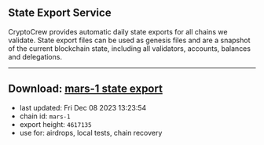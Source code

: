 ## State Export Service
CryptoCrew provides automatic daily state exports for all chains we validate. State export files can be used as genesis files and are a snapshot of the current blockchain state, including all validators, accounts, balances and delegations.

---
**Download: [mars-1 state export](https://dl.ccvalidators.com/SERVICE/mars/mars-1_export_4617135.json)**
---

- last updated: Fri Dec 08 2023 13:23:54
- chain id: `mars-1`
- export height: `4617135`
- use for: airdrops, local tests, chain recovery
